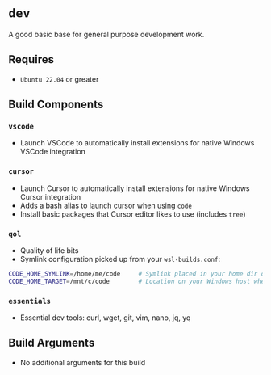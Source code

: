 # `dev`
A good basic base for general purpose development work.

## Requires
* `Ubuntu 22.04` or greater

## Build Components

### `vscode`
* Launch VSCode to automatically install extensions for native Windows VSCode integration

### `cursor`
* Launch Cursor to automatically install extensions for native Windows Cursor integration
* Adds a bash alias to launch cursor when using `code`
* Install basic packages that Cursor editor likes to use (includes `tree`)

### `qol`
* Quality of life bits
* Symlink configuration picked up from your `wsl-builds.conf`:
```bash
CODE_HOME_SYMLINK=/home/me/code     # Symlink placed in your home dir on the WSL instance
CODE_HOME_TARGET=/mnt/c/code        # Location on your Windows host where you store code projects
```

### `essentials`
* Essential dev tools: curl, wget, git, vim, nano, jq, yq

## Build Arguments
* No additional arguments for this build
